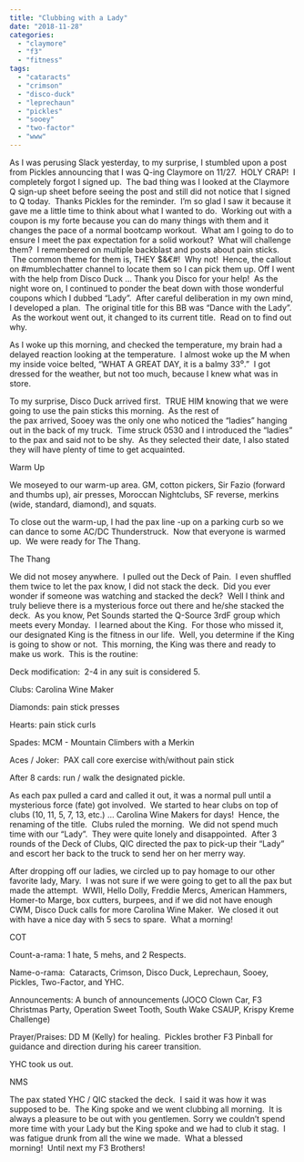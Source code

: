 ```yaml
---
title: "Clubbing with a Lady"
date: "2018-11-28"
categories: 
  - "claymore"
  - "f3"
  - "fitness"
tags: 
  - "cataracts"
  - "crimson"
  - "disco-duck"
  - "leprechaun"
  - "pickles"
  - "sooey"
  - "two-factor"
  - "www"
---
```


As I was perusing Slack yesterday, to my surprise, I stumbled upon a post from Pickles announcing that I was Q-ing Claymore on 11/27.  HOLY CRAP!  I completely forgot I signed up.  The bad thing was I looked at the Claymore Q sign-up sheet before seeing the post and still did not notice that I signed to Q today.  Thanks Pickles for the reminder.  I’m so glad I saw it because it gave me a little time to think about what I wanted to do.  Working out with a coupon is my forte because you can do many things with them and it changes the pace of a normal bootcamp workout.  What am I going to do to ensure I meet the pax expectation for a solid workout?  What will challenge them?  I remembered on multiple backblast and posts about pain sticks.  The common theme for them is, THEY $&€#!  Why not!  Hence, the callout on #mumblechatter channel to locate them so I can pick them up. Off I went with the help from Disco Duck … Thank you Disco for your help!  As the night wore on, I continued to ponder the beat down with those wonderful coupons which I dubbed “Lady”.  After careful deliberation in my own mind, I developed a plan.  The original title for this BB was “Dance with the Lady”.  As the workout went out, it changed to its current title.  Read on to find out why.

As I woke up this morning, and checked the temperature, my brain had a delayed reaction looking at the temperature.  I almost woke up the M when my inside voice belted, “WHAT A GREAT DAY, it is a balmy 33⁰.”  I got dressed for the weather, but not too much, because I knew what was in store.

To my surprise, Disco Duck arrived first.  TRUE HIM knowing that we were going to use the pain sticks this morning.  As the rest of the pax arrived, Sooey was the only one who noticed the “ladies” hanging out in the back of my truck.  Time struck 0530 and I introduced the “ladies” to the pax and said not to be shy.  As they selected their date, I also stated they will have plenty of time to get acquainted.

Warm Up

We moseyed to our warm-up area. GM, cotton pickers, Sir Fazio (forward and thumbs up), air presses, Moroccan Nightclubs, SF reverse, merkins (wide, standard, diamond), and squats.

To close out the warm-up, I had the pax line -up on a parking curb so we can dance to some AC/DC Thunderstruck.  Now that everyone is warmed up.  We were ready for The Thang.

The Thang

We did not mosey anywhere.  I pulled out the Deck of Pain.  I even shuffled them twice to let the pax know, I did not stack the deck.  Did you ever wonder if someone was watching and stacked the deck?  Well I think and truly believe there is a mysterious force out there and he/she stacked the deck.  As you know, Pet Sounds started the Q-Source 3rdF group which meets every Monday.  I learned about the King.  For those who missed it, our designated King is the fitness in our life.  Well, you determine if the King is going to show or not.  This morning, the King was there and ready to make us work.  This is the routine:

Deck modification:  2-4 in any suit is considered 5.

Clubs: Carolina Wine Maker

Diamonds: pain stick presses

Hearts: pain stick curls

Spades: MCM - Mountain Climbers with a Merkin

Aces / Joker:  PAX call core exercise with/without pain stick

After 8 cards: run / walk the designated pickle.

As each pax pulled a card and called it out, it was a normal pull until a mysterious force (fate) got involved.  We started to hear clubs on top of clubs (10, 11, 5, 7, 13, etc.) … Carolina Wine Makers for days!  Hence, the renaming of the title.  Clubs ruled the morning.  We did not spend much time with our “Lady”.  They were quite lonely and disappointed.  After 3 rounds of the Deck of Clubs, QIC directed the pax to pick-up their “Lady” and escort her back to the truck to send her on her merry way.

After dropping off our ladies, we circled up to pay homage to our other favorite lady, Mary.  I was not sure if we were going to get to all the pax but made the attempt.  WWII, Hello Dolly, Freddie Mercs, American Hammers, Homer-to Marge, box cutters, burpees, and if we did not have enough CWM, Disco Duck calls for more Carolina Wine Maker.  We closed it out with have a nice day with 5 secs to spare.  What a morning!

COT

Count-a-rama: 1 hate, 5 mehs, and 2 Respects.

Name-o-rama:  Cataracts, Crimson, Disco Duck, Leprechaun, Sooey, Pickles, Two-Factor, and YHC.

Announcements: A bunch of announcements (JOCO Clown Car, F3 Christmas Party, Operation Sweet Tooth, South Wake CSAUP, Krispy Kreme Challenge)

Prayer/Praises: DD M (Kelly) for healing.  Pickles brother F3 Pinball for guidance and direction during his career transition.

YHC took us out.

NMS

The pax stated YHC / QIC stacked the deck.  I said it was how it was supposed to be.  The King spoke and we went clubbing all morning.  It is always a pleasure to be out with you gentlemen. Sorry we couldn’t spend more time with your Lady but the King spoke and we had to club it stag.  I was fatigue drunk from all the wine we made.  What a blessed morning!  Until next my F3 Brothers!
